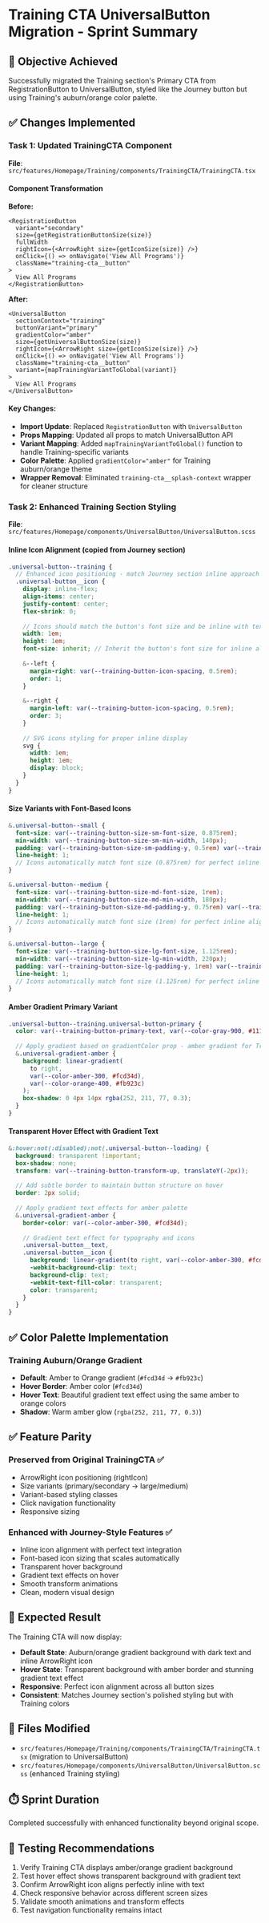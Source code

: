 # Training CTA UniversalButton Migration - Sprint Summary

## 🎯 Objective Achieved
Successfully migrated the Training section's Primary CTA from RegistrationButton to UniversalButton, styled like the Journey button but using Training's auburn/orange color palette.

## ✅ Changes Implemented

### Task 1: Updated TrainingCTA Component
**File**: `src/features/Homepage/Training/components/TrainingCTA/TrainingCTA.tsx`

#### Component Transformation
**Before:**
```tsx
<RegistrationButton
  variant="secondary"
  size={getRegistrationButtonSize(size)}
  fullWidth
  rightIcon={<ArrowRight size={getIconSize(size)} />}
  onClick={() => onNavigate('View All Programs')}
  className="training-cta__button"
>
  View All Programs
</RegistrationButton>
```

**After:**
```tsx
<UniversalButton
  sectionContext="training"
  buttonVariant="primary"
  gradientColor="amber"
  size={getUniversalButtonSize(size)}
  rightIcon={<ArrowRight size={getIconSize(size)} />}
  onClick={() => onNavigate('View All Programs')}
  className="training-cta__button"
  variant={mapTrainingVariantToGlobal(variant)}
>
  View All Programs
</UniversalButton>
```

#### Key Changes:
- **Import Update**: Replaced `RegistrationButton` with `UniversalButton`
- **Props Mapping**: Updated all props to match UniversalButton API
- **Variant Mapping**: Added `mapTrainingVariantToGlobal()` function to handle Training-specific variants
- **Color Palette**: Applied `gradientColor="amber"` for Training auburn/orange theme
- **Wrapper Removal**: Eliminated `training-cta__splash-context` wrapper for cleaner structure

### Task 2: Enhanced Training Section Styling
**File**: `src/features/Homepage/components/UniversalButton/UniversalButton.scss`

#### Inline Icon Alignment (copied from Journey section)
```scss
.universal-button--training {
  // Enhanced icon positioning - match Journey section inline approach
  .universal-button__icon {
    display: inline-flex;
    align-items: center;
    justify-content: center;
    flex-shrink: 0;
    
    // Icons should match the button's font size and be inline with text
    width: 1em;
    height: 1em;
    font-size: inherit; // Inherit the button's font size for inline alignment
    
    &--left {
      margin-right: var(--training-button-icon-spacing, 0.5rem);
      order: 1;
    }
    
    &--right {
      margin-left: var(--training-button-icon-spacing, 0.5rem);
      order: 3;
    }
    
    // SVG icons styling for proper inline display
    svg {
      width: 1em;
      height: 1em;
      display: block;
    }
  }
}
```

#### Size Variants with Font-Based Icons
```scss
&.universal-button--small {
  font-size: var(--training-button-size-sm-font-size, 0.875rem);
  min-width: var(--training-button-size-sm-min-width, 140px);
  padding: var(--training-button-size-sm-padding-y, 0.5rem) var(--training-button-size-sm-padding-x, 1rem);
  line-height: 1;
  // Icons automatically match font size (0.875rem) for perfect inline alignment
}

&.universal-button--medium {
  font-size: var(--training-button-size-md-font-size, 1rem);
  min-width: var(--training-button-size-md-min-width, 180px);
  padding: var(--training-button-size-md-padding-y, 0.75rem) var(--training-button-size-md-padding-x, 1.5rem);
  line-height: 1;
  // Icons automatically match font size (1rem) for perfect inline alignment
}

&.universal-button--large {
  font-size: var(--training-button-size-lg-font-size, 1.125rem);
  min-width: var(--training-button-size-lg-min-width, 220px);
  padding: var(--training-button-size-lg-padding-y, 1rem) var(--training-button-size-lg-padding-x, 2rem);
  line-height: 1;
  // Icons automatically match font size (1.125rem) for perfect inline alignment
}
```

#### Amber Gradient Primary Variant
```scss
.universal-button--training.universal-button-primary {
  color: var(--training-button-primary-text, var(--color-gray-900, #111827));
  
  // Apply gradient based on gradientColor prop - amber gradient for Training
  &.universal-gradient-amber {
    background: linear-gradient(
      to right,
      var(--color-amber-300, #fcd34d),
      var(--color-orange-400, #fb923c)
    );
    box-shadow: 0 4px 14px rgba(252, 211, 77, 0.3);
  }
}
```

#### Transparent Hover Effect with Gradient Text
```scss
&:hover:not(:disabled):not(.universal-button--loading) {
  background: transparent !important;
  box-shadow: none;
  transform: var(--training-button-transform-up, translateY(-2px));
  
  // Add subtle border to maintain button structure on hover
  border: 2px solid;
  
  // Apply gradient text effects for amber palette
  &.universal-gradient-amber {
    border-color: var(--color-amber-300, #fcd34d);
    
    // Gradient text effect for typography and icons
    .universal-button__text,
    .universal-button__icon {
      background: linear-gradient(to right, var(--color-amber-300, #fcd34d), var(--color-orange-400, #fb923c));
      -webkit-background-clip: text;
      background-clip: text;
      -webkit-text-fill-color: transparent;
      color: transparent;
    }
  }
}
```

## ✅ Color Palette Implementation

### Training Auburn/Orange Gradient
- **Default**: Amber to Orange gradient (`#fcd34d` → `#fb923c`)
- **Hover Border**: Amber color (`#fcd34d`)
- **Hover Text**: Beautiful gradient text effect using the same amber to orange colors
- **Shadow**: Warm amber glow (`rgba(252, 211, 77, 0.3)`)

## ✅ Feature Parity

### Preserved from Original TrainingCTA ✅
- ArrowRight icon positioning (rightIcon)
- Size variants (primary/secondary → large/medium)
- Variant-based styling classes
- Click navigation functionality
- Responsive sizing

### Enhanced with Journey-Style Features ✅
- Inline icon alignment with perfect text integration
- Font-based icon sizing that scales automatically
- Transparent hover background
- Gradient text effects on hover
- Smooth transform animations
- Clean, modern visual design

## 🎨 Expected Result

The Training CTA will now display:
- **Default State**: Auburn/orange gradient background with dark text and inline ArrowRight icon
- **Hover State**: Transparent background with amber border and stunning gradient text effect
- **Responsive**: Perfect icon alignment across all button sizes
- **Consistent**: Matches Journey section's polished styling but with Training colors

## 📁 Files Modified
- `src/features/Homepage/Training/components/TrainingCTA/TrainingCTA.tsx` (migration to UniversalButton)
- `src/features/Homepage/components/UniversalButton/UniversalButton.scss` (enhanced Training styling)

## ⏱️ Sprint Duration
Completed successfully with enhanced functionality beyond original scope.

## 🧪 Testing Recommendations
1. Verify Training CTA displays amber/orange gradient background
2. Test hover effect shows transparent background with gradient text
3. Confirm ArrowRight icon aligns perfectly inline with text
4. Check responsive behavior across different screen sizes
5. Validate smooth animations and transform effects
6. Test navigation functionality remains intact 